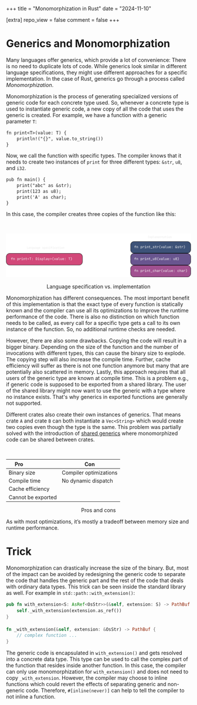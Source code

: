 +++
title = "Monomorphization in Rust"
date = "2024-11-10"

[extra]
repo_view = false
comment = false
+++

# Generics and Monomorphization

Many languages offer generics, which provide a lot of convenience: There is no need to duplicate lots of code. While generics look similar in different language specifications, they might use different approaches for a specific implementation. In the case of Rust, generics go through a process called _Monomorphization_.

Monomorphization is the process of generating specialized versions of generic code for each concrete type used. So, whenever a concrete type is used to instantiate generic code, a new copy of all the code that uses the generic is created. For example, we have a function with a generic parameter `T`:

```rust,
fn print<T>(value: T) {
    println!("{}", value.to_string())
}
```

Now, we call the function with specific types. The compiler knows that it needs to create two instances of `print` for three different types: `&str`, `u8`, and `i32`.

```rust,
pub fn main() {
    print("abc" as &str);
    print(123 as u8);
    print('A' as char);
}
```

In this case, the compiler creates three copies of the function like this:

$~$

![Monomorphization](../../graphics/a.png)

<center>
Language specification vs. implementation
</center>

Monomorphization has different consequences. The most important benefit of this implementation is that the exact type of every function is statically known and the compiler can use all its optimizations to improve the runtime performance of the code. There is also no distinction on which function needs to be called, as every call for a specific type gets a call to its own instance of the function. So, no additional runtime checks are needed.

However, there are also some drawbacks. Copying the code will result in a bigger binary. Depending on the size of the function and the number of invocations with different types, this can cause the binary size to explode. The copying step will also increase the compile time. Further, cache efficiency will suffer as there is not one function anymore but many that are potentially also scattered in memory. Lastly, this approach requires that all users of the generic type are known at compile time. This is a problem e.g., if generic code is supposed to be exported from a shared library. The user of the shared library might now want to use the generic with a type where no instance exists. That's why generics in exported functions are generally not supported.

Different crates also create their own instances of generics. That means crate `A` and crate `B` can both instantiate a `Vec<String>` which would create two copies even though the type is the same. This problem was partially solved with the introduction of [shared generics](https://github.com/rust-lang/rust/issues/47317#issuecomment-478894318) where monomorphized code can be shared between crates.

$~$

<!-- <div style="margin-left: 25%; margin-right: auto;"> -->
<div align="center">

| Pro                     | Con                    |
| ----------------------- | ---------------------- |
| Binary size             | Compiler optimizations |
| Compile time            | No dynamic dispatch    |
| Cache efficiency        |
| Cannot be exported      |

<!-- <center> -->

Pros and cons

<!-- </center> -->
</div>

As with most optimizations, it’s mostly a tradeoff between memory size and runtime performance.

# Trick

Monomorphization can drastically increase the size of the binary. But, most of the impact can be avoided by redesigning the generic code to separate the code that handles the generic part and the rest of the code that deals with ordinary data types. This trick can be seen inside the standard library as well. For example in `std::path::with_extension()`:

```rust
pub fn with_extension<S: AsRef<OsStr>>(&self, extension: S) -> PathBuf {
    self._with_extension(extension.as_ref())
}

fn _with_extension(&self, extension: &OsStr) -> PathBuf {
    // complex function ...
}
```

The generic code is encapsulated in `with_extension()` and gets resolved into a concrete data type. This type can be used to call the complex part of the function that resides inside another function. In this case, the compiler can only use monomorphization for `with_extension()` and does not need to copy `_with_extension`. However, the compiler may choose to inline functions which could revert the effects of separating generic and non-generic code. Therefore, `#[inline(never)]` can help to tell the compiler to not inline a function.

<!-- {{ note(header="Note!", body="This blog assumes basic terminal maturity") }} -->
